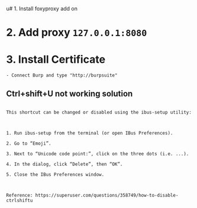 u# 1. Install foxyproxy add on
# 2. Add proxy `127.0.0.1:8080`
# 3. Install Certificate
	- Connect Burp and type "http://burpsuite"

## Ctrl+shift+U not working solution

```

This shortcut can be changed or disabled using the ibus-setup utility:



1. Run ibus-setup from the terminal (or open IBus Preferences).

2. Go to “Emoji”.

3. Next to “Unicode code point:”, click on the three dots (i.e. ...).

4. In the dialog, click “Delete”, then “OK”.

5. Close the IBus Preferences window.



Reference: https://superuser.com/questions/358749/how-to-disable-ctrlshiftu 
```



